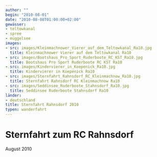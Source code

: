 ```yaml
---
author: ""
begin: "2010-08-01"
date: "2010-08-08T01:00:00+02:00"
gewässer: 
- teltowkanal
- spree
- müggelsee
images:
- src: images/Kleinmachnower_Vierer_auf_dem_Teltowkanal_Ra10.jpg
  title: Kleinmachnower Vierer auf dem Teltowkanal Ra10
- src: images/Bootshaus_Pro_Sport_Ruderboote_RC_KST_Ra10.jpg
  title: Bootshaus Pro Sport Ruderboote RC KST Ra10
- src: images/Kindervierer_in_Koepenick_Ra10.jpg
  title: Kindervierer in Koepenick Ra10
- src: images/Sternfahrt_Rahnsdorf_RC_Kleinmachnow_Ra10.jpg
  title: Sternfahrt Rahnsdorf RC Kleinmachnow Ra10
- src: images/Seddinsee_Ruderboote_Stahnsdorf_Ra10.jpg
  title: Seddinsee Ruderboote Stahnsdorf Ra10
länder: 
- deutschland
title: Sternfahrt Rahnsdorf 2010
typen: wanderfahrt
---
```



# Sternfahrt zum RC Rahnsdorf


August 2010
